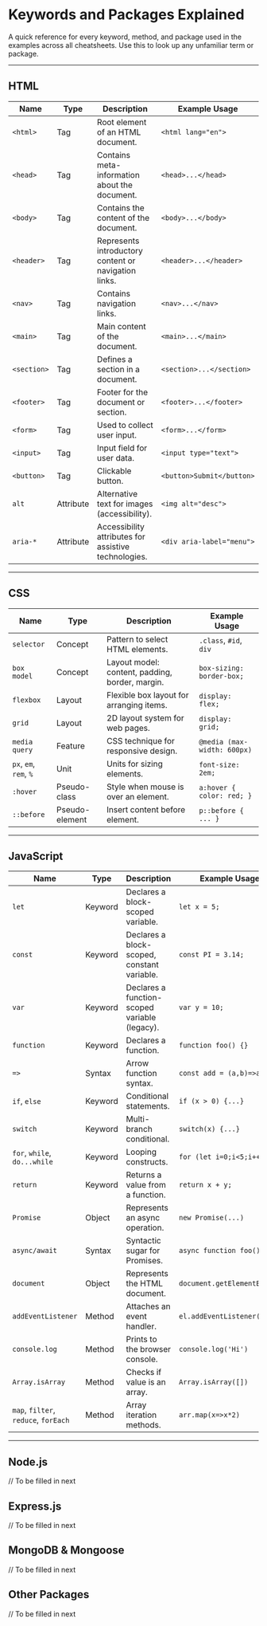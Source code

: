 # Keywords and Packages Explained

A quick reference for every keyword, method, and package used in the examples across all cheatsheets. Use this to look up any unfamiliar term or package.

---

## HTML
| Name         | Type     | Description                                              | Example Usage                |
|--------------|----------|----------------------------------------------------------|------------------------------|
| `<html>`     | Tag      | Root element of an HTML document.                        | `<html lang="en">`         |
| `<head>`     | Tag      | Contains meta-information about the document.            | `<head>...</head>`           |
| `<body>`     | Tag      | Contains the content of the document.                    | `<body>...</body>`           |
| `<header>`   | Tag      | Represents introductory content or navigation links.      | `<header>...</header>`       |
| `<nav>`      | Tag      | Contains navigation links.                               | `<nav>...</nav>`             |
| `<main>`     | Tag      | Main content of the document.                            | `<main>...</main>`           |
| `<section>`  | Tag      | Defines a section in a document.                         | `<section>...</section>`     |
| `<footer>`   | Tag      | Footer for the document or section.                      | `<footer>...</footer>`       |
| `<form>`     | Tag      | Used to collect user input.                              | `<form>...</form>`           |
| `<input>`    | Tag      | Input field for user data.                               | `<input type="text">`      |
| `<button>`   | Tag      | Clickable button.                                        | `<button>Submit</button>`    |
| `alt`        | Attribute| Alternative text for images (accessibility).             | `<img alt="desc">`         |
| `aria-*`     | Attribute| Accessibility attributes for assistive technologies.     | `<div aria-label="menu">`  |

---

## CSS
| Name         | Type     | Description                                              | Example Usage                |
|--------------|----------|----------------------------------------------------------|------------------------------|
| `selector`   | Concept  | Pattern to select HTML elements.                         | `.class`, `#id`, `div`       |
| `box model`  | Concept  | Layout model: content, padding, border, margin.          | `box-sizing: border-box;`    |
| `flexbox`    | Layout   | Flexible box layout for arranging items.                 | `display: flex;`             |
| `grid`       | Layout   | 2D layout system for web pages.                          | `display: grid;`             |
| `media query`| Feature  | CSS technique for responsive design.                     | `@media (max-width: 600px)`  |
| `px`, `em`, `rem`, `%` | Unit | Units for sizing elements.                        | `font-size: 2em;`            |
| `:hover`     | Pseudo-class | Style when mouse is over an element.                | `a:hover { color: red; }`    |
| `::before`   | Pseudo-element | Insert content before element.                   | `p::before { ... }`          |

---

## JavaScript
| Name         | Type     | Description                                              | Example Usage                |
|--------------|----------|----------------------------------------------------------|------------------------------|
| `let`        | Keyword  | Declares a block-scoped variable.                        | `let x = 5;`                 |
| `const`      | Keyword  | Declares a block-scoped, constant variable.              | `const PI = 3.14;`           |
| `var`        | Keyword  | Declares a function-scoped variable (legacy).            | `var y = 10;`                |
| `function`   | Keyword  | Declares a function.                                     | `function foo() {}`          |
| `=>`         | Syntax   | Arrow function syntax.                                   | `const add = (a,b)=>a+b;`    |
| `if`, `else` | Keyword  | Conditional statements.                                  | `if (x > 0) {...}`           |
| `switch`     | Keyword  | Multi-branch conditional.                                | `switch(x) {...}`            |
| `for`, `while`, `do...while` | Keyword | Looping constructs.                  | `for (let i=0;i<5;i++)`      |
| `return`     | Keyword  | Returns a value from a function.                         | `return x + y;`              |
| `Promise`    | Object   | Represents an async operation.                           | `new Promise(...)`           |
| `async/await`| Syntax   | Syntactic sugar for Promises.                            | `async function foo(){}`     |
| `document`   | Object   | Represents the HTML document.                            | `document.getElementById()`  |
| `addEventListener` | Method | Attaches an event handler.                          | `el.addEventListener(...)`   |
| `console.log`| Method   | Prints to the browser console.                           | `console.log('Hi')`          |
| `Array.isArray` | Method | Checks if value is an array.                            | `Array.isArray([])`          |
| `map`, `filter`, `reduce`, `forEach` | Method | Array iteration methods.      | `arr.map(x=>x*2)`            |

---

## Node.js
// To be filled in next

## Express.js
// To be filled in next

## MongoDB & Mongoose
// To be filled in next

## Other Packages
// To be filled in next 